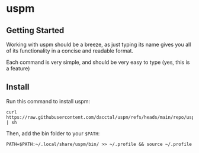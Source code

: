 # uspm
## Getting Started
Working with uspm should be a breeze, as just typing its name gives you all of its functionality in a concise and readable format.

Each command is very simple, and should be very easy to type (yes, this is a feature)
## Install
Run this command to install uspm:
```
curl https://raw.githubusercontent.com/dacctal/uspm/refs/heads/main/repo/uspm/install.sh | sh
```

Then, add the bin folder to your `$PATH`:
```
PATH=$PATH:~/.local/share/uspm/bin/ >> ~/.profile && source ~/.profile
```
